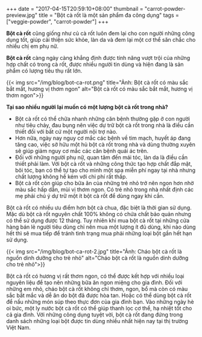 +++
date = "2017-04-15T20:59:10+08:00"
thumbnail = "carrot-powder-preview.jpg"
title = "Bột cà rốt là một sản phẩm đa công dụng"
tags = ["veggie-powder", "carrot-powder"]
+++


**Bột cà rốt** cũng giống như củ cà rốt luôn đem lại cho con người những công dụng tốt, giúp cải thiện sức khỏe, làn da và đem lại một cơ thể săn chắc cho nhiều chị em phụ nữ.

**Bột cà rốt** càng ngày càng khẳng định được tính năng vượt trội của những hợp chất có trong cà rốt, được nhiều người tin dùng và hiện đang là sản phẩm có lượng tiêu thụ rất lớn.

{{< img src="/img/blog/bot-ca-rot.png" title="Ảnh: Bột cà rốt có màu sắc bắt mắt, hương vị thơm ngon" alt="Bột cà rốt có màu sắc bắt mắt, hương vị thơm ngon">}}


**Tại sao nhiều người lại muốn có một lượng bột cà rốt trong nhà?**

- Bột cà rốt có thể chữa nhanh những căn bệnh thường gặp ở con người như tiêu chảy, đau bụng nên việc dự trữ bột cà rốt trong nhà là điều cần thiết đối với bất cứ một người nội trợ nào.
- Hơn nữa, ngày nay nguy cơ mắc các bệnh về tim mạch, huyết áp đang tăng cao, việc sở hữu một hủ bột cà rốt trong nhà và dùng thường xuyên sẽ giúp giảm nguy cơ mắc các căn bệnh quái ác trên.
- Đối với những người phụ nữ, quan tâm đến mái tóc, làn da là điều cần thiết phải làm. Với bột cà rốt và những công thức tạo hợp chất đắp mặt, bôi tóc, bạn có thể tự tạo cho mình một spa miễn phí ngay tại nhà nhưng chất lượng không hề kém với chi phí rất thấp.
- Bột cà rốt còn giúp cho bữa ăn của những trẻ nhỏ trở nên ngon hơn nhờ màu sắc hấp dẫn, mùi vị thơm ngon. Có trẻ nhỏ trong nhà nhất định các mẹ phải chú ý dự trữ một ít bột cà rốt để dùng ngay khi cần.

Bột cà rốt có nhiều ưu điểm hơn bột cà chua, đặc biệt là thời gian sử dụng. Mặc dù bột cà rốt nguyên chất 100% không có chứa chất bảo quản nhưng có thể sử dụng được 12 tháng. Tuy nhiên khi mua bột cà rốt tại những cửa hàng bán lẻ người tiêu dùng chỉ nên mua một lượng ít đủ dùng, khi nào dùng hết thì sẽ mua tiếp để tránh tình trạng mua phải những loại bột gần hết hạn sử dụng.

{{< img src="/img/blog/bot-ca-rot-2.jpg" title="Ảnh: Cháo bột cà rốt là nguồn dinh dưỡng cho trẻ nhỏ" alt="Cháo bột cà rốt là nguồn dinh dưỡng cho trẻ nhỏ">}}

Bột cà rốt có hương vị rất thơm ngon, có thể được kết hợp với nhiều loại nguyên liệu để tạo nên những bữa ăn ngon miệng cho gia đình. Đối với những em nhỏ, cháo bột cà rốt không chỉ thơm, ngon, bổ mà còn có màu sắc bắt mắc và dễ ăn do bột đã được hòa tan. Hoặc có thể dùng bột cà rốt để nấu những món súp theo thực đơn của gia đình bạn. Vào những ngày hè oi bức, một ly nước bột cà rốt có thể giúp thanh lọc cơ thể, hạ nhiệt tốt cho cả gia đình.
Với những công dụng tuyệt vời, bột cà rốt đang đứng trong danh sách những loại bột được tin dùng nhiều nhất hiện nay tại thị trường Việt Nam.